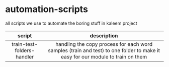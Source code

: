 # automation-scripts
all scripts we use to automate the boring stuff in kaleem project

| script | description |
|:---:|:---:|
| train-test-folders-handler | handling the copy process for each word samples (train and test) to one folder to make it easy for our module to train on them |


